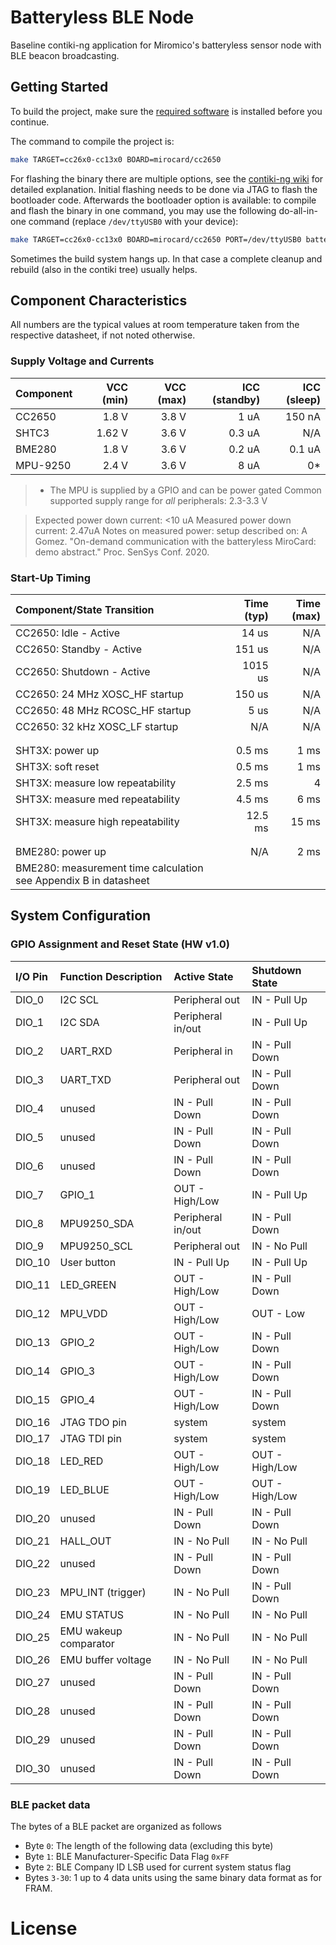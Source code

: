 # Batteryless BLE Node

Baseline contiki-ng application for Miromico's batteryless sensor node with BLE beacon broadcasting.


## Getting Started

To build the project, make sure the [required software](https://github.com/contiki-ng/contiki-ng/wiki/Platform-srf06-cc26xx#requirements) is installed before you continue.


The command to compile the project is:
```bash
make TARGET=cc26x0-cc13x0 BOARD=mirocard/cc2650
```


For flashing the binary there are multiple options, see the [contiki-ng wiki](https://github.com/contiki-ng/contiki-ng/wiki/Platform-srf06-cc26xx#how-to-program-your-device) for detailed explanation. Initial flashing needs to be done via JTAG to flash the bootloader code. Afterwards the bootloader option is available: to compile and flash the binary in one command, you may use the following do-all-in-one command (replace `/dev/ttyUSB0` with your device):
```bash
make TARGET=cc26x0-cc13x0 BOARD=mirocard/cc2650 PORT=/dev/ttyUSB0 batteryless.upload
```

Sometimes the build system hangs up. In that case a complete cleanup and rebuild (also in the contiki tree) usually helps.


## Component Characteristics

All numbers are the typical values at room temperature taken from the respective datasheet, if not noted otherwise.


### Supply Voltage and Currents

| Component     | VCC (min) | VCC (max) | ICC (standby) | ICC (sleep)   |
|:--------------|----------:|----------:|--------------:|--------------:|
| CC2650        |     1.8 V |     3.8 V |          1 uA |        150 nA |
| SHTC3         |    1.62 V |     3.6 V |        0.3 uA |           N/A |
| BME280        |     1.8 V |     3.6 V |        0.2 uA |        0.1 uA |
| MPU-9250      |     2.4 V |     3.6 V |          8 uA |            0* |

> * The MPU is supplied by a GPIO and can be power gated
> Common supported supply range for *all* peripherals: 2.3-3.3 V

> Expected power down current: <10 uA
> Measured power down current:  2.47uA
> Notes on measured power: setup described on: A Gomez. "On-demand communication with the batteryless MiroCard: demo abstract." Proc. SenSys Conf. 2020.


### Start-Up Timing

| Component/State Transition            |    Time (typ) |    Time (max) |
|:--------------------------------------|--------------:|--------------:|
| CC2650: Idle - Active                 |         14 us |           N/A |
| CC2650: Standby - Active              |        151 us |           N/A |
| CC2650: Shutdown - Active             |       1015 us |           N/A |
| CC2650: 24 MHz XOSC_HF startup        |        150 us |           N/A |
| CC2650: 48 MHz RCOSC_HF startup       |          5 us |           N/A |
| CC2650: 32 kHz XOSC_LF startup        |           N/A |           N/A |
|                                                                       |
|                                                                       |
| SHT3X: power up                       |        0.5 ms |          1 ms |
| SHT3X: soft reset                     |        0.5 ms |          1 ms |
| SHT3X: measure low repeatability      |        2.5 ms |          4    |
| SHT3X: measure med repeatability      |        4.5 ms |          6 ms |
| SHT3X: measure high repeatability     |       12.5 ms |         15 ms |
|                                                                       |
|                                                                       |
| BME280: power up                      |           N/A |          2 ms |
| BME280: measurement time calculation see Appendix B in datasheet      |

## System Configuration

### GPIO Assignment and Reset State (HW v1.0)

| I/O Pin   | Function Description  | Active State      | Shutdown State    |
|:----------|:----------------------|:------------------|:------------------|
| DIO_0     | I2C SCL               | Peripheral out    | IN  - Pull Up     |
| DIO_1     | I2C SDA               | Peripheral in/out | IN  - Pull Up     |
| DIO_2     | UART_RXD              | Peripheral in     | IN  - Pull Down   |
| DIO_3     | UART_TXD              | Peripheral out    | IN  - Pull Down   |
| DIO_4     | unused                | IN  - Pull Down   | IN  - Pull Down   |
| DIO_5     | unused                | IN  - Pull Down   | IN  - Pull Down   |
| DIO_6     | unused                | IN  - Pull Down   | IN  - Pull Down   |
| DIO_7     | GPIO_1                | OUT - High/Low    | IN  - Pull Up     |
| DIO_8     | MPU9250_SDA           | Peripheral in/out | IN  - Pull Down   |
| DIO_9     | MPU9250_SCL           | Peripheral out    | IN  - No Pull     |
| DIO_10    | User button           | IN  - Pull Up     | IN  - Pull Up     |
| DIO_11    | LED_GREEN             | OUT - High/Low    | IN  - Pull Down   |
| DIO_12    | MPU_VDD               | OUT - High/Low    | OUT - Low         |
| DIO_13    | GPIO_2                | OUT - High/Low    | IN  - Pull Down   |
| DIO_14    | GPIO_3                | OUT - High/Low    | IN  - Pull Down   |
| DIO_15    | GPIO_4                | OUT - High/Low    | IN  - Pull Down   |
| DIO_16    | JTAG TDO pin          | system            | system            |
| DIO_17    | JTAG TDI pin          | system            | system            |
| DIO_18    | LED_RED               | OUT - High/Low    | OUT - High/Low    |
| DIO_19    | LED_BLUE              | OUT - High/Low    | OUT - High/Low    |
| DIO_20    | unused                | IN  - Pull Down   | IN  - Pull Down   |
| DIO_21    | HALL_OUT              | IN  - No Pull     | IN  - No Pull     |
| DIO_22    | unused                | IN  - Pull Down   | IN  - Pull Down   |
| DIO_23    | MPU_INT (trigger)     | IN  - No Pull     | IN  - Pull Down   |
| DIO_24    | EMU STATUS            | IN  - No Pull     | IN  - No Pull     |
| DIO_25    | EMU wakeup comparator | IN  - No Pull     | IN  - No Pull     |
| DIO_26    | EMU buffer voltage    | IN  - No Pull     | IN  - No Pull     |
| DIO_27    | unused                | IN  - Pull Down   | IN  - Pull Down   |
| DIO_28    | unused                | IN  - Pull Down   | IN  - Pull Down   |
| DIO_29    | unused                | IN  - Pull Down   | IN  - Pull Down   |
| DIO_30    | unused                | IN  - Pull Down   | IN  - Pull Down   |

### BLE packet data

The bytes of a BLE packet are organized as follows
- Byte `0`: The length of the following data (excluding this byte)
- Byte `1`: BLE Manufacturer-Specific Data Flag `0xFF`
- Byte `2`: BLE Company ID LSB used for current system status flag
- Bytes `3-30`: 1 up to 4 data units using the same binary data format as for FRAM.

# License



